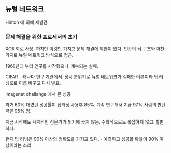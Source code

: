 ## 뉴럴 네트워크

Hinton 애 의해 재발견.

### 문제 해결을 위한 프로세서의 초기

XOR 회로 사용. 하지만 이것만 가지고 문제 해결에 제한이 있다.
인간의 뇌 구조와 마찬가지로 뉴럴 네트워크 방식으로 접근.

1960년대 부터 연구를 시작했으나, 계속되는 실패. 

CIFAR - 캐나다 연구 기관에서.
당시 분위기로 뉴럴 네트워크가 실패한 이론이라 딥 러닝으로 이름 바꾸고 다시 발표.

imagenet challange 에서 큰 성공

과거 60% 대였던 성공률이 딥러닝 사용후 85%. 계속 연구해서 지금 97%
사람의 판단력은 95% 임.

지금 시작해도 세계적인 전문가가 되기에 늦지 않음.
수학적으로도 복잡하지 않고. 할만 하다.

현재 딥 러닝은 90% 이상의 정확도를 가지고 있다. - 예측하고 성공할 확률이 90% 이상이라는 소리.
